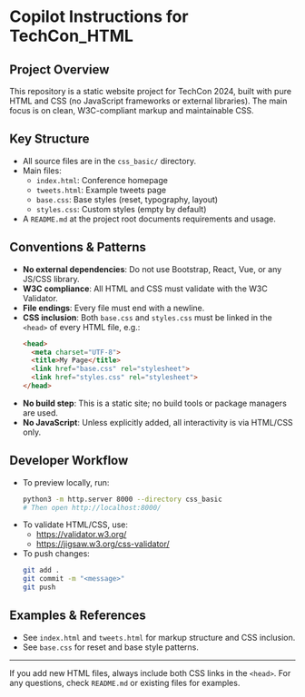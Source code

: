 # Copilot Instructions for TechCon_HTML

## Project Overview
This repository is a static website project for TechCon 2024, built with pure HTML and CSS (no JavaScript frameworks or external libraries). The main focus is on clean, W3C-compliant markup and maintainable CSS.

## Key Structure
- All source files are in the `css_basic/` directory.
- Main files:
  - `index.html`: Conference homepage
  - `tweets.html`: Example tweets page
  - `base.css`: Base styles (reset, typography, layout)
  - `styles.css`: Custom styles (empty by default)
- A `README.md` at the project root documents requirements and usage.

## Conventions & Patterns
- **No external dependencies**: Do not use Bootstrap, React, Vue, or any JS/CSS library.
- **W3C compliance**: All HTML and CSS must validate with the W3C Validator.
- **File endings**: Every file must end with a newline.
- **CSS inclusion**: Both `base.css` and `styles.css` must be linked in the `<head>` of every HTML file, e.g.:
  ```html
  <head>
    <meta charset="UTF-8">
    <title>My Page</title>
    <link href="base.css" rel="stylesheet">
    <link href="styles.css" rel="stylesheet">
  </head>
  ```
- **No build step**: This is a static site; no build tools or package managers are used.
- **No JavaScript**: Unless explicitly added, all interactivity is via HTML/CSS only.

## Developer Workflow
- To preview locally, run:
  ```sh
  python3 -m http.server 8000 --directory css_basic
  # Then open http://localhost:8000/
  ```
- To validate HTML/CSS, use:
  - https://validator.w3.org/
  - https://jigsaw.w3.org/css-validator/
- To push changes:
  ```sh
  git add .
  git commit -m "<message>"
  git push
  ```

## Examples & References
- See `index.html` and `tweets.html` for markup structure and CSS inclusion.
- See `base.css` for reset and base style patterns.

---
If you add new HTML files, always include both CSS links in the `<head>`. For any questions, check `README.md` or existing files for examples.
